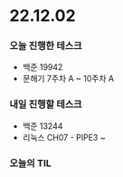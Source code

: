 # 22.12.02

### 오늘 진행한 테스크

- 백준 19942
- 문해기 7주차 A ~ 10주차 A

### 내일 진행할 테스크

- 백준 13244
- 리눅스 CH07 - PIPE3 ~

### 오늘의 TIL
